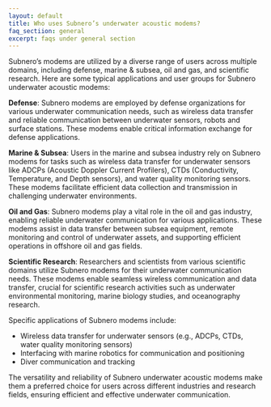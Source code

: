 ```yaml
---
layout: default
title: Who uses Subnero’s underwater acoustic modems?
faq_sectiion: general
excerpt: faqs under general section
---
```


Subnero’s modems are utilized by a diverse range of users across multiple domains, including defense, marine & subsea, oil and gas, and scientific research. Here are some typical applications and user groups for Subnero underwater acoustic modems:

**Defense**: Subnero modems are employed by defense organizations for various underwater communication needs, such as wireless data transfer and reliable communication between underwater sensors, robots and surface stations. These modems enable critical information exchange for defense applications.

**Marine & Subsea**: Users in the marine and subsea industry rely on Subnero modems for tasks such as wireless data transfer for underwater sensors like ADCPs (Acoustic Doppler Current Profilers), CTDs (Conductivity, Temperature, and Depth sensors), and water quality monitoring sensors. These modems facilitate efficient data collection and transmission in challenging underwater environments.

**Oil and Gas**: Subnero modems play a vital role in the oil and gas industry, enabling reliable underwater communication for various applications. These modems assist in data transfer between subsea equipment, remote monitoring and control of underwater assets, and supporting efficient operations in offshore oil and gas fields.

**Scientific Research**: Researchers and scientists from various scientific domains utilize Subnero modems for their underwater communication needs. These modems enable seamless wireless communication and data transfer, crucial for scientific research activities such as underwater environmental monitoring, marine biology studies, and oceanography research.

Specific applications of Subnero modems include:

- Wireless data transfer for underwater sensors (e.g., ADCPs, CTDs, water quality monitoring sensors)
- Interfacing with marine robotics for communication and positioning
- Diver communication and tracking

The versatility and reliability of Subnero underwater acoustic modems make them a preferred choice for users across different industries and research fields, ensuring efficient and effective underwater communication.
